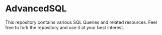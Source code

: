 # AdvancedSQL
This repository contains various SQL Queries and related resources. Feel free to fork the repository and use it at your best interest.
